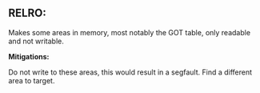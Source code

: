 ## RELRO:

Makes some areas in memory, most notably the GOT table, only readable and not writable.

**Mitigations:** 

Do not write to these areas, this would result in a segfault. Find a different area to target.
